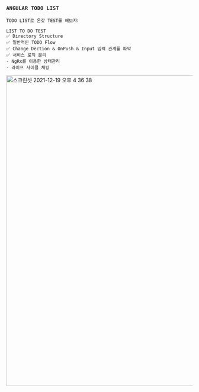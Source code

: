 ### `ANGULAR TODO LIST`

    TODO LIST로 온갖 TEST를 해보자❕

    LIST TO DO TEST
    ✅ Directory Structure
    ✅ 일반적인 TODO Flow
    ✅ Change Dection & OnPush & Input 입력 관계를 파악
    ✅ 서비스 로직 분리
    - NgRx를 이용한 상태관리
    - 라이프 사이클 체킹

<img width="839" alt="스크린샷 2021-12-19 오후 4 36 38" src="https://user-images.githubusercontent.com/50862052/146667597-48388592-f779-46a2-80c3-c89b23a8c9b0.png">
